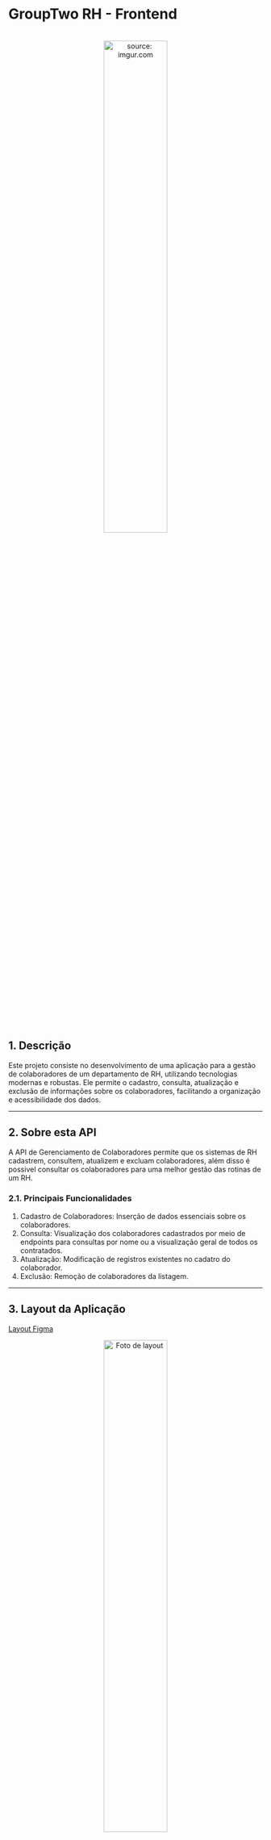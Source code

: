 # GroupTwo RH - Frontend

<br />

<div align="center">
    <img src="https://i.imgur.com/Ztdzcwi.png" title="source: imgur.com" width="50%"/>
</div>


## 1. Descrição

Este projeto consiste no desenvolvimento de uma aplicação para a gestão de colaboradores de um departamento de RH, utilizando tecnologias modernas e robustas. Ele permite o cadastro, consulta, atualização e exclusão de informações sobre os colaboradores, facilitando a organização e acessibilidade dos dados.

---

## 2. Sobre esta API

A API de Gerenciamento de Colaboradores permite que os sistemas de RH cadastrem, consultem, atualizem e excluam colaboradores, além disso é possivel consultar os colaboradores para uma melhor gestão das rotinas de um RH.

### 2.1. Principais Funcionalidades

1. Cadastro de Colaboradores: Inserção de dados essenciais sobre os colaboradores.
2. Consulta: Visualização dos colaboradores cadastrados por meio de endpoints para consultas por nome ou a visualização geral de todos os contratados.
3. Atualização: Modificação de registros existentes no cadatro do colaborador.
4. Exclusão: Remoção de colaboradores da listagem.

---

## 3. Layout da Aplicação

[Layout Figma](https://www.figma.com/design/8yNuIVQn87jMr0hfVtsT21/Rh---GroupTwo?node-id=0-1&t=1YEZEjcrTSKHHg3u-1)

<div align="center">
    <img src="https://ik.imagekit.io/ozuitdj9vd/FRONT%20RH/Home.svg?updatedAt=1740582976060" alt="Foto de layout" width="50%"/>
</div>

## 4. Tecnologias utilizadas

| Item                                  | Descrição |
| ------------------------------------- | ----------- |
| **Biblioteca**                  | React       |
| **Linguagem de programação**  | TypeScript  |
| **Biblioteca de Estilização** | Tailwind    |
| **Linguagem de Marcação**     | HTML        |

---

## 5. Configuração e Execução

1. Clone o repositório
2. Instale as dependências: `yarn`
3. Configure o banco de dados no arquivo `app.module.ts`
4. Execute a aplicação: `npm run start:dev`
